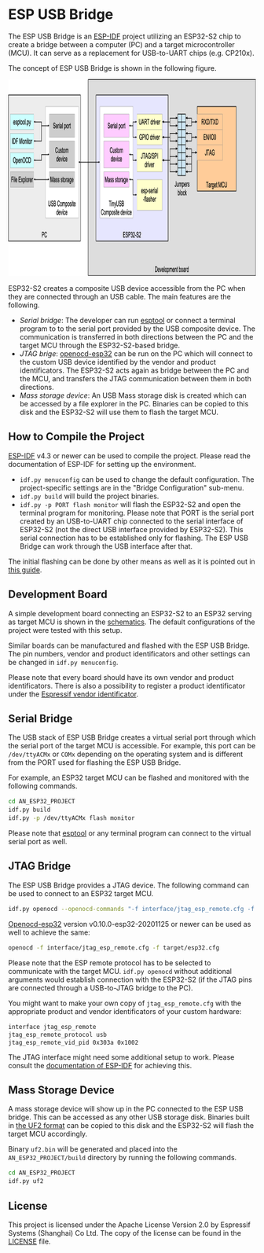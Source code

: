 # ESP USB Bridge

The ESP USB Bridge is an [ESP-IDF](https://github.com/espressif/esp-idf) project utilizing an ESP32-S2 chip to create a
bridge between a computer (PC) and a target microcontroller (MCU). It can serve as a replacement for USB-to-UART chips
(e.g. CP210x).

The concept of ESP USB Bridge is shown in the following figure.

<img src="images/board.png" height="400" alt="board">

ESP32-S2 creates a composite USB device accessible from the PC when they are connected through an USB cable. The main
features are the following.
- *Serial bridge*: The developer can run [esptool](https://github.com/espressif/esptool) or connect a terminal program
  to to the serial port provided by the USB composite device. The communication is transferred in both directions
  between the PC and the target MCU through the ESP32-S2-based bridge.
- *JTAG brige*: [openocd-esp32](https://github.com/espressif/openocd-esp32) can be run on the PC which will connect to
  the custom USB device identified by the vendor and product identificators. The ESP32-S2 acts again as bridge
  between the PC and the MCU, and transfers the JTAG communication between them in both directions.
- *Mass storage device*: An USB Mass storage disk is created which can be accessed by a file explorer in the PC.
  Binaries can be copied to this disk and the ESP32-S2 will use them to flash the target MCU.

## How to Compile the Project

[ESP-IDF](https://github.com/espressif/esp-idf) v4.3 or newer can be used to compile the project. Please read the
documentation of ESP-IDF for setting up the environment.

- `idf.py menuconfig` can be used to change the default configuration. The project-specific settings are in the
  "Bridge Configuration" sub-menu.
- `idf.py build` will build the project binaries.
- `idf.py -p PORT flash monitor` will flash the ESP32-S2 and open the terminal program for monitoring. Please note that
  PORT is the serial port created by an USB-to-UART chip connected to the serial interface of ESP32-S2 (not the direct
  USB interface provided by ESP32-S2). This serial connection has to be established only for flashing. The ESP USB
  Bridge can work through the USB interface after that.

The initial flashing can be done by other means as well as it is pointed out in
[this guide](https://docs.espressif.com/projects/esp-idf/en/latest/esp32s2/api-guides/usb-console.html#initial-upload).

## Development Board

A simple development board connecting an ESP32-S2 to an ESP32 serving as target MCU is shown in the
[schematics](images/schematics.pdf). The default configurations of the project
were tested with this setup.

Similar boards can be manufactured and flashed with the ESP USB Bridge. The pin numbers, vendor and product
identificators and other settings can be changed in `idf.py menuconfig`.

Please note that every board should have its own vendor and product identificators. There is also a possibility to
register a product identificator under the [Espressif vendor identificator](https://github.com/espressif/usb-pids).

## Serial Bridge

The USB stack of ESP USB Bridge creates a virtual serial port through which the serial port of the target MCU is
accessible. For example, this port can be `/dev/ttyACMx` or `COMx` depending on the operating system and is different
from the PORT used for flashing the ESP USB Bridge.

For example, an ESP32 target MCU can be flashed and monitored with the following commands.
```bash
cd AN_ESP32_PROJECT
idf.py build
idf.py -p /dev/ttyACMx flash monitor
```

Please note that [esptool](https://github.com/espressif/esptool) or any terminal program can connect to the virtual
serial port as well.

## JTAG Bridge


The ESP USB Bridge provides a JTAG device. The following command can be used to connect to an ESP32 target MCU.
```bash
idf.py openocd --openocd-commands "-f interface/jtag_esp_remote.cfg -f target/esp32.cfg"
```

[Openocd-esp32](https://github.com/espressif/openocd-esp32) version v0.10.0-esp32-20201125 or newer can be used as
well to achieve the same:
```bash
openocd -f interface/jtag_esp_remote.cfg -f target/esp32.cfg
```

Please note that the ESP remote protocol has to be selected to communicate with the target MCU. `idf.py openocd`
without additional arguments would establish connection with the ESP32-S2 (if the JTAG pins are connected through a
USB-to-JTAG bridge to the PC).

You might want to make your own copy of `jtag_esp_remote.cfg` with the appropriate product and vendor identificators
of your custom hardware:
```
interface jtag_esp_remote
jtag_esp_remote_protocol usb
jtag_esp_remote_vid_pid 0x303a 0x1002
```

The JTAG interface might need some additional setup to work. Please consult the
[documentation of ESP-IDF](https://docs.espressif.com/projects/esp-idf/en/latest/esp32/api-guides/jtag-debugging/configure-ft2232h-jtag.html)
for achieving this.

## Mass Storage Device

A mass storage device will show up in the PC connected to the ESP USB bridge. This can be accessed as any other USB storage
disk. Binaries built in [the UF2 format](https://github.com/microsoft/uf2) can be copied to this disk and the ESP32-S2
will flash the target MCU accordingly.

Binary `uf2.bin` will be generated and placed into the `AN_ESP32_PROJECT/build` directory by running the following
commands.
```bash
cd AN_ESP32_PROJECT
idf.py uf2
```

## License

This project is licensed under the Apache License Version 2.0 by Espressif Systems (Shanghai) Co Ltd. The copy of the
license can be found in the [LICENSE](LICENSE) file.

